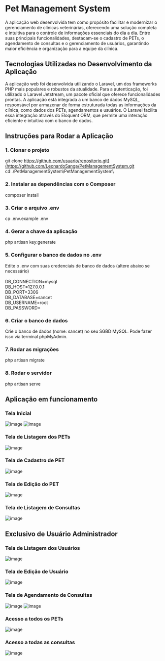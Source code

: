 # Pet Management System

A aplicação web desenvolvida tem como propósito facilitar e modernizar o gerenciamento de clínicas veterinárias, oferecendo uma solução completa e intuitiva para o controle de informações essenciais do dia a dia. Entre suas principais funcionalidades, destacam-se o cadastro de PETs, o agendamento de consultas e o gerenciamento de usuários, garantindo maior eficiência e organização para a equipe da clínica.

## Tecnologias Utilizadas no Desenvolvimento da Aplicação
A aplicação web foi desenvolvida utilizando o Laravel, um dos frameworks PHP mais populares e robustos da atualidade. Para a autenticação, foi utilizado o Laravel Jetstream, um pacote oficial que oferece funcionalidades prontas. A aplicação está integrada a um banco de dados MySQL, responsável por armazenar de forma estruturada todas as informações da clínica, como dados dos PETs, agendamentos e usuários. O Laravel facilita essa integração através do Eloquent ORM, que permite uma interação eficiente e intuitiva com o banco de dados.

## Instruções para Rodar a Aplicação
### 1. Clonar o projeto
git clone https://github.com/usuario/repositorio.git](https://github.com/LeonardoSanga/PetManagementSystem.git<br>
cd .\PetManagementSystem\PetManagementSystem\   
### 2. Instalar as dependências com o Composer
composer install
### 3. Criar o arquivo .env
cp .env.example .env
### 4. Gerar a chave da aplicação
php artisan key:generate
### 5. Configurar o banco de dados no .env
Edite o .env com suas credenciais de banco de dados (altere abaixo se necessário)<br><br>
DB_CONNECTION=mysql<br>
DB_HOST=127.0.0.1<br>
DB_PORT=3306<br>
DB_DATABASE=sancet<br>
DB_USERNAME=root<br>
DB_PASSWORD=
### 6. Criar o banco de dados
Crie o banco de dados (nome: sancet) no seu SGBD MySQL. Pode fazer isso via terminal phpMyAdmin.
### 7. Rodar as migrações
php artisan migrate
### 8. Rodar o servidor
php artisan serve


## Aplicação em funcionamento

### Tela Inicial
![image](https://github.com/user-attachments/assets/f1bb8ba4-ff75-425b-a719-b9540a7d3770)
![image](https://github.com/user-attachments/assets/9eb0e2db-4aa7-4e24-8312-69dab7fbe5d2)

### Tela de Listagem dos PETs
![image](https://github.com/user-attachments/assets/7d884e0c-e34f-4164-8060-ca8c4154b39c)

### Tela de Cadastro de PET
![image](https://github.com/user-attachments/assets/ee461212-e8b7-4384-98fe-6866b4837105)

### Tela de Edição do PET
![image](https://github.com/user-attachments/assets/55a742a3-8cad-4442-af35-f871b244c4c9)

### Tela de Listagem de Consultas
![image](https://github.com/user-attachments/assets/fb42d92f-7ded-45cd-a90c-25cf7d2631fa)

## Exclusivo de Usuário Administrador 

### Tela de Listagem dos Usuários
![image](https://github.com/user-attachments/assets/fe9a681f-be36-49f8-958f-c959aa63a969)

### Tela de Edição de Usuário
![image](https://github.com/user-attachments/assets/6a76e97a-559c-4a5a-94a0-330513f92a9f)

### Tela de Agendamento de Consultas
![image](https://github.com/user-attachments/assets/389c9c97-38d9-4854-acfb-fabae7c23d03)
![image](https://github.com/user-attachments/assets/12f94672-a516-48e5-9000-ad60f8ce1141)

### Acesso a todos os PETs
![image](https://github.com/user-attachments/assets/1f3b366a-51d1-4c42-bb7a-36a25dfc0f46)

### Acesso a todas as consultas
![image](https://github.com/user-attachments/assets/0f99fa84-8763-4031-ac53-6b7e976fc51f)


